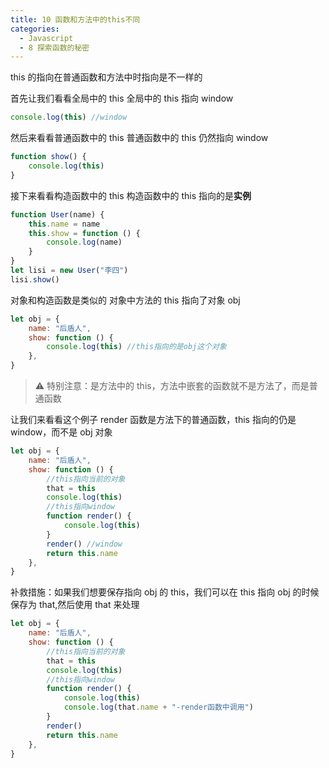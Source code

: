 ```yaml
---
title: 10 函数和方法中的this不同
categories:
  - Javascript
  - 8 探索函数的秘密
---
```


this 的指向在普通函数和方法中时指向是不一样的

首先让我们看看全局中的 this
全局中的 this 指向 window

```javascript
console.log(this) //window
```

然后来看看普通函数中的 this
普通函数中的 this 仍然指向 window

```javascript
function show() {
	console.log(this)
}
```

接下来看看构造函数中的 this
构造函数中的 this 指向的是**实例**

```javascript
function User(name) {
	this.name = name
	this.show = function () {
		console.log(name)
	}
}
let lisi = new User("李四")
lisi.show()
```

对象和构造函数是类似的
对象中方法的 this 指向了对象 obj

```javascript
let obj = {
	name: "后盾人",
	show: function () {
		console.log(this) //this指向的是obj这个对象
	},
}
```

> ⚠️ 特别注意：是方法中的 this，方法中嵌套的函数就不是方法了，而是普通函数

让我们来看看这个例子
render 函数是方法下的普通函数，this 指向的仍是 window，而不是 obj 对象

```javascript
let obj = {
	name: "后盾人",
	show: function () {
		//this指向当前的对象
		that = this
		console.log(this)
		//this指向window
		function render() {
			console.log(this)
		}
		render() //window
		return this.name
	},
}
```

补救措施：如果我们想要保存指向 obj 的 this，我们可以在 this 指向 obj 的时候保存为 that,然后使用 that 来处理

```javascript
let obj = {
	name: "后盾人",
	show: function () {
		//this指向当前的对象
		that = this
		console.log(this)
		//this指向window
		function render() {
			console.log(this)
			console.log(that.name + "-render函数中调用")
		}
		render()
		return this.name
	},
}
```
